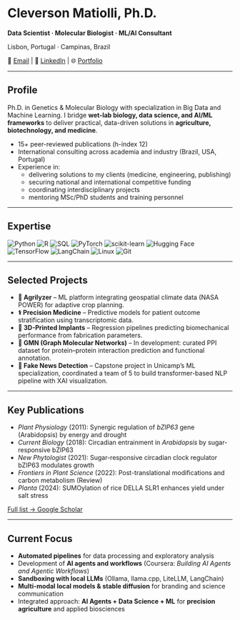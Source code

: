 # Cleverson Matiolli, Ph.D.

**Data Scientist · Molecular Biologist · ML/AI Consultant**

Lisbon, Portugal · Campinas, Brazil

📧 [Email](mailto:matiolli@gmail.com) | 🔗 [LinkedIn](https://linkedin.com/in/cleversonmatiolli) | 🌐 [Portfolio](https://matiollipt.github.io)

---

## Profile

Ph.D. in Genetics & Molecular Biology with specialization in Big Data and Machine Learning. I bridge **wet-lab biology, data science, and AI/ML frameworks** to deliver practical, data-driven solutions in **agriculture, biotechnology, and medicine**.

* 15+ peer-reviewed publications (h-index 12)
* International consulting across academia and industry (Brazil, USA, Portugal)
* Experience in:
  * delivering solutions to my clients (medicine, engineering, publishing)
  * securing national and international competitive funding
  * coordinating interdisciplinary projects
  * mentoring MSc/PhD students and training personnel

---

## Expertise

![Python](https://img.shields.io/badge/Python-3776AB?logo=python\&logoColor=white)
![R](https://img.shields.io/badge/R-276DC3?logo=r\&logoColor=white)
![SQL](https://img.shields.io/badge/SQL-336791?logo=postgresql\&logoColor=white)
![PyTorch](https://img.shields.io/badge/PyTorch-EE4C2C?logo=pytorch\&logoColor=white)
![scikit-learn](https://img.shields.io/badge/scikit--learn-F7931E?logo=scikitlearn\&logoColor=white)
![Hugging Face](https://img.shields.io/badge/HuggingFace-FFCC00?logo=huggingface\&logoColor=black)
![TensorFlow](https://img.shields.io/badge/TensorFlow-FF6F00?logo=tensorflow\&logoColor=white)
![LangChain](https://img.shields.io/badge/LangChain-0E76A8?logo=chainlink\&logoColor=white)
![Linux](https://img.shields.io/badge/Linux-FCC624?logo=linux\&logoColor=black)
![Git](https://img.shields.io/badge/Git-F05032?logo=git\&logoColor=white)

---

## Selected Projects

* **🌱 Agrilyzer** – ML platform integrating geospatial climate data (NASA POWER) for adaptive crop planning.
* **⚕️ Precision Medicine** – Predictive models for patient outcome stratification using transcriptomic data.
* **🦴 3D-Printed Implants** – Regression pipelines predicting biomechanical performance from fabrication parameters.
* **🔗 GMN (Graph Molecular Networks)** – In development: curated PPI dataset for protein–protein interaction prediction and functional annotation.
* **📰 Fake News Detection** – Capstone project in Unicamp’s ML specialization, coordinated a team of 5 to build transformer-based NLP pipeline with XAI visualization.

---

## Key Publications

* *Plant Physiology* (2011): Synergic regulation of *bZIP63* gene (Arabidopsis) by energy and drought
* *Current Biology* (2018): Circadian entrainment in *Arabidopsis* by sugar-responsive bZIP63
* *New Phytologist* (2021): Sugar-responsive circadian clock regulator bZIP63 modulates growth
* *Frontiers in Plant Science* (2022): Post-translational modifications and carbon metabolism (Review)
* *Planta* (2024): SUMOylation of rice DELLA SLR1 enhances yield under salt stress

[Full list → Google Scholar]([https://scholar.google.com/](https://scholar.google.com/citations?user=jk2GJNQAAAAJ&hl=en&authuser=2))

---

## Current Focus

* **Automated pipelines** for data processing and exploratory analysis
* Development of **AI agents and workflows** (Coursera: *Building AI Agents and Agentic Workflows*)
* **Sandboxing with local LLMs** (Ollama, llama.cpp, LiteLLM, LangChain)
* **Multi-modal local models & stable diffusion** for branding and science communication
* Integrated approach: **AI Agents + Data Science + ML** for **precision agriculture** and applied biosciences
